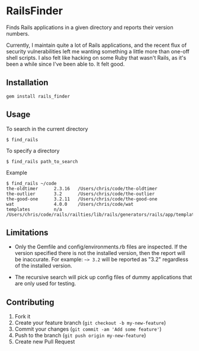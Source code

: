 # RailsFinder

Finds Rails applications in a given directory and reports their version numbers.

Currently, I maintain quite a lot of Rails applications, and the recent flux of
security vulnerabilities left me wanting something a little more than one-off
shell scripts. I also felt like hacking on some Ruby that wasn't Rails, as it's
been a while since I've been able to. It felt good.

## Installation

    gem install rails_finder

## Usage

To search in the current directory

    $ find_rails

To specify a directory

    $ find_rails path_to_search

Example

    $ find_rails ~/code
    the-oldtimer      2.3.16   /Users/chris/code/the-oldtimer
    the-outlier       3.2      /Users/chris/code/the-outlier
    the-good-one      3.2.11   /Users/chris/code/the-good-one
    wat               4.0.0    /Users/chris/code/wat
    templates         n/a      /Users/chris/code/rails/railties/lib/rails/generators/rails/app/templates

## Limitations

* Only the Gemfile and config/environments.rb files are inspected. If the
  version specified there is not the installed version, then the report will be
  inaccurate. For example: `~> 3.2` will be reported as "3.2" regardless of the
  installed version.

* The recursive search will pick up config files of dummy applications that are
  only used for testing.

## Contributing

1. Fork it
2. Create your feature branch (`git checkout -b my-new-feature`)
3. Commit your changes (`git commit -am 'Add some feature'`)
4. Push to the branch (`git push origin my-new-feature`)
5. Create new Pull Request
